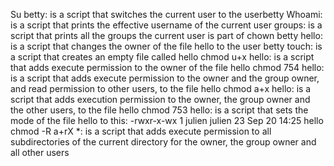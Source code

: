 Su betty: is a script that switches the current user to the userbetty
Whoami: is a script that prints the effective username of the current user
groups: is a script that prints all the groups the current user is part of
chown betty hello: is  a script that changes the owner of the file hello to the user betty
touch: is a script that creates an empty file called hello
chmod u+x hello: is a script that adds execute permission to the owner of the file hello
chmod 754 hello: is a script that adds execute permission to the owner and the group owner, and read permission to other users, to the file hello
chmod a+x hello: is  a script that adds execution permission to the owner, the group owner and the other users, to the file hello
chmod 753 hello: is a script that sets the mode of the file hello to this: -rwxr-x-wx 1 julien julien 23 Sep 20 14:25 hello
chmod -R a+rX *: is a script that adds execute permission to all subdirectories of the current directory for the owner, the group owner and all other users
